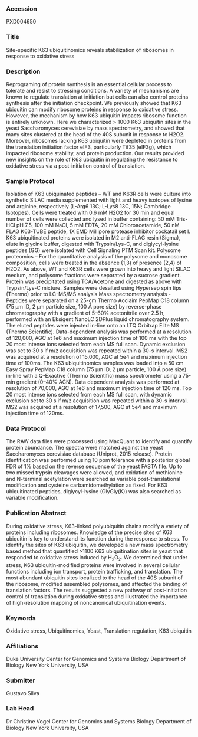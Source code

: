 ### Accession
PXD004650

### Title
Site-specific K63 ubiquitinomics reveals stabilization of ribosomes in response to oxidative stress

### Description
Reprograming of protein synthesis is an essential cellular process to tolerate and resist to stressing conditions. A variety of mechanisms are known to regulate translation at initiation but cells can also control proteins synthesis after the initiation checkpoint. We previously showed that K63 ubiquitin can modify ribosome proteins in response to oxidative stress. However, the mechanism by how K63 ubiquitin impacts ribosome function is entirely unknown. Here we characterized > 1000 K63 ubiquitin sites in the yeast Saccharomyces cerevisiae by mass spectrometry, and showed that many sites clustered at the head of the 40S subunit in response to H2O2. Moreover, ribosomes lacking K63 ubiquitin were depleted in proteins from the translation initiation factor eIF3, particularly Tif35 (eIF3g), which impacted ribosome stability, and protein production. Our results provided new insights on the role of K63 ubiquitin in regulating the resistance to oxidative stress via a post-initiation control of translation.

### Sample Protocol
Isolation of K63 ubiquinated peptides – WT and K63R cells were culture into synthetic SILAC media supplemented with light and heavy isotopes of lysine and arginine, respectively (L-Arg6 13C; L-Lys8 13C, 15N; Cambridge Isotopes). Cells were treated with 0.6 mM H2O2 for 30 min and equal number of cells were collected and lysed in buffer containing: 50 mM Tris-HCl pH 7.5, 100 mM NaCl, 5 mM EDTA, 20 mM Chloroacetamide, 50 nM FLAG K63-TUBE peptide, 1X EMD Millipore protease inhibitor cockatail set I. K63 ubiquitinated proteins were isolated in M2 anti-FLAG resin (Sigma), elute in glycine buffer, digested with Trypsin/Lys-C, and diglycyl-lysine peptides (GG) were isolated with Cell Signaling PTM Scan kit.  Polysome proteomics – For the quantitative analysis of the polysome and monosome composition, cells were treated in the absence (1,3) of presence (2,4) of H2O2. As above, WT and K63R cells were grown into heavy and light SILAC medium, and polysome fractions were separated by a sucrose gradient. Protein was precipitated using TCA/Acetone and digested as above with Trypsin/Lys-C mixture. Samples were desalted using Hypersep spin tips (Thermo) prior to LC-MS/MS analysis   Mass spectrometry analysis - Peptides were separated on a 25-cm Thermo Acclaim PepMap C18 column (75 µm ID, 2 µm particle size, 100 Å pore size) by reverse-phase chromatography with a gradient of 5–60% acetonitrile over 2.5 h, performed with an Eksigent NanoLC 2DPlus liquid chromatography system. The eluted peptides were injected in-line onto an LTQ Orbitrap Elite MS (Thermo Scientific). Data-dependent analysis was performed at a resolution of 120,000, AGC at 1e6 and maximum injection time of 100 ms  with the top 20 most intense ions selected from each MS full scan. Dynamic exclusion was set to 30 s if m/z acquisition was repeated within a 30-s interval. MS2 was acquired at a resolution of 15,000, AGC at 5e4 and maximum injection time of 100ms. The K63 ubiquitinomics samples was loaded into a 50 cm  Easy Spray PepMap C18 column (75 µm ID, 2 µm particle, 100 Å pore size) in-line with a Q-Exactive (Thermo Scientific) mass spectrometer using a 75-min gradient (0–40% ACN). Data dependent analysis was performed at resolution of 70,000, AGC at 1e6 and maximum injection time of 120 ms. Top 20 most intense ions selected from each MS full scan, with dynamic exclusion set to 30 s if m/z acquisition was repeated within a 30-s interval. MS2 was acquired at a resolution of 17,500, AGC at 5e4 and maximum injection time of 120ms.

### Data Protocol
The RAW data files were processed using MaxQuant to identify and quantify protein abundance. The spectra were matched against the yeast Saccharomyces cerevisiae database (Uniprot, 2015 release). Protein identification was performed using 10 ppm tolerance with a posterior global FDR of 1% based on the reverse sequence of the yeast FASTA file. Up to two missed trypsin cleavages were allowed, and oxidation of methionine and N-terminal acetylation were searched as variable post-translational modification and cysteine carbamidomethylation as fixed. For K63 ubiquitinated peptides, diglycyl-lysine (GlyGly(K)) was also searched as variable modification.

### Publication Abstract
During oxidative stress, K63-linked polyubiquitin chains&#xa0;modify a variety of proteins including ribosomes. Knowledge of the precise sites of K63 ubiquitin&#xa0;is key to understand its function during the response to stress. To identify the sites of K63 ubiquitin, we developed a new mass&#xa0;spectrometry based method that quantified &gt;1100 K63 ubiquitination sites in yeast that responded to oxidative stress induced by H<sub>2</sub>O<sub>2</sub>. We determined that under stress, K63 ubiquitin-modified proteins were involved in several cellular functions including ion transport, protein trafficking, and translation. The most abundant ubiquitin&#xa0;sites localized to the head of the 40S subunit of the ribosome, modified assembled polysomes, and affected the binding of translation factors. The results suggested a new pathway of post-initiation control of translation during oxidative stress and illustrated the importance of high-resolution mapping of noncanonical ubiquitination events.

### Keywords
Oxidative stress, Ubiquitinomics, Yeast, Translation regulation, K63 ubiquitin

### Affiliations
Duke University
Center for Genomics and Systems Biology Department of Biology New York University, USA

### Submitter
Gustavo Silva

### Lab Head
Dr Christine Vogel
Center for Genomics and Systems Biology Department of Biology New York University, USA


